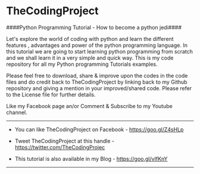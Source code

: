 # TheCodingProject
####Python Programming Tutorial - How to become a python jedi####

Let's explore the world of coding with python and learn the different features , advantages and power of the python programming language. In this tutorial we are going to start learning python programming from scratch and we shall learn it in a very simple and quick way. This is my code repository for all my Python programming Tutorials examples.

Please feel free to download, share & improve upon the codes in the code files and do credit back to TheCodingProject by linking back to my Github repository and giving a mention in your improved/shared code. Please refer to the License file for further details.

Like my Facebook page an/or Comment & Subscribe to my Youtube channel.

_______________________________________________________
* You can like TheCodingProject on Facebook - https://goo.gl/Z4sHLp

* Tweet TheCodingProject at this handle - https://twitter.com/TheCodingProjec

* This tutorial is also available in my Blog - https://goo.gl/vIfKnY
_______________________________________________________

